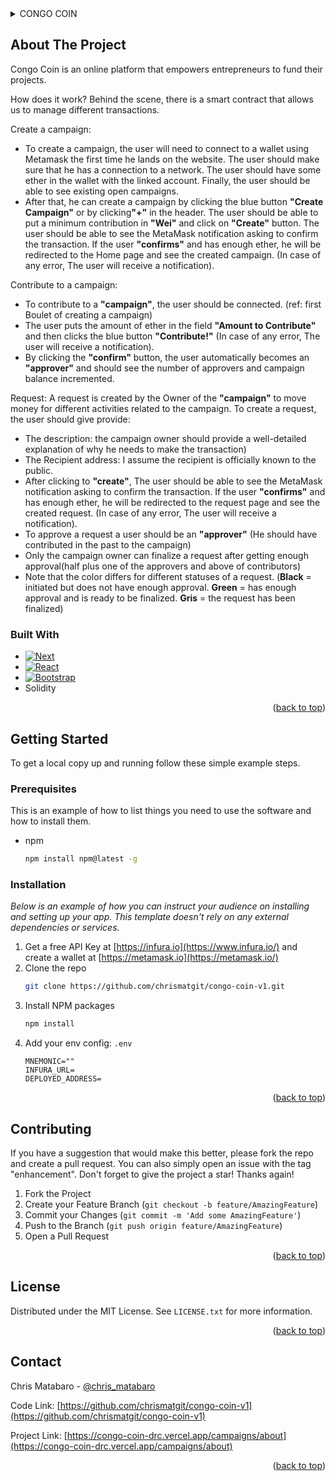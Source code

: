 <!-- TABLE OF CONTENTS -->
<details>
  <summary>CONGO COIN</summary>
  <ol>
    <li>
      <a href="#about-the-project">About The Project</a>
      <ul>
        <li><a href="#built-with">Built With</a></li>
      </ul>
    </li>
    <li>
      <a href="#getting-started">Getting Started</a>
      <ul>
        <li><a href="#prerequisites">Prerequisites</a></li>
        <li><a href="#installation">Installation</a></li>
      </ul>
    </li>
    <li><a href="#usage">Usage</a></li>
    <li><a href="#roadmap">Roadmap</a></li>
    <li><a href="#contributing">Contributing</a></li>
    <li><a href="#license">License</a></li>
    <li><a href="#contact">Contact</a></li>
    <li><a href="#acknowledgments">Acknowledgments</a></li>
  </ol>
</details>

<!-- ABOUT THE PROJECT -->

## About The Project

Congo Coin is an online platform that empowers entrepreneurs to fund their projects.

How does it work? Behind the scene, there is a smart contract that allows us to manage different transactions.

Create a campaign:

- To create a campaign, the user will need to connect to a wallet using Metamask the first time he lands on the website. The user should make sure that he has a connection to a network. The user should have some ether in the wallet with the linked account. Finally, the user should be able to see existing open campaigns.
- After that, he can create a campaign by clicking the blue button <b>"Create Campaign"</b> or by clicking<b>"+"</b> in the header. The user should be able to put a minimum contribution in <b>"Wei"</b> and click on <b>"Create"</b> button. The user should be able to see the MetaMask notification asking to confirm the transaction. If the user <b>"confirms"</b> and has enough ether, he will be redirected to the Home page and see the created campaign. (In case of any error, The user will receive a notification).

Contribute to a campaign:

- To contribute to a <b>"campaign"</b>, the user should be connected. (ref: first Boulet of creating a campaign)
- The user puts the amount of ether in the field <b>"Amount to Contribute"</b> and then clicks the blue button <b>"Contribute!"</b> (In case of any error, The user will receive a notification).
- By clicking the <b>"confirm"</b> button, the user automatically becomes an <b>"approver"</b> and should see the number of approvers and campaign balance incremented.

Request:
A request is created by the Owner of the <b>"campaign"</b> to move money for different activities related to the campaign. To create a request, the user should give provide:

- The description: the campaign owner should provide a well-detailed explanation of why he needs to make the transaction)
- The Recipient address: I assume the recipient is officially known to the public.
- After clicking to <b>"create"</b>, The user should be able to see the MetaMask notification asking to confirm the transaction. If the user <b>"confirms"</b> and has enough ether, he will be redirected to the request page and see the created request. (In case of any error, The user will receive a notification).
- To approve a request a user should be an <b>"approver"</b> (He should have contributed in the past to the campaign)
- Only the campaign owner can finalize a request after getting enough approval(half plus one of the approvers and above of contributors)
- Note that the color differs for different statuses of a request. (<b>Black</b> = initiated but does not have enough approval.
  <b>Green</b> = has enough approval and is ready to be finalized. <b>Gris</b> = the request has been finalized)

### Built With

- [![Next][next.js]][next-url]
- [![React][react.js]][react-url]
- [![Bootstrap][bootstrap.com]][bootstrap-url]
- Solidity

<p align="right">(<a href="#readme-top">back to top</a>)</p>

<!-- GETTING STARTED -->

## Getting Started

To get a local copy up and running follow these simple example steps.

### Prerequisites

This is an example of how to list things you need to use the software and how to install them.

- npm
  ```sh
  npm install npm@latest -g
  ```

### Installation

_Below is an example of how you can instruct your audience on installing and setting up your app. This template doesn't rely on any external dependencies or services._

1. Get a free API Key at [https://infura.io](https://www.infura.io/) and create a wallet at [https://metamask.io](https://metamask.io/)
2. Clone the repo
   ```sh
   git clone https://github.com/chrismatgit/congo-coin-v1.git
   ```
3. Install NPM packages
   ```sh
   npm install
   ```
4. Add your env config: `.env`
   ```
   MNEMONIC=""
   INFURA_URL=
   DEPLOYED_ADDRESS=
   ```

<p align="right">(<a href="#readme-top">back to top</a>)</p>

<!-- CONTRIBUTING -->

## Contributing

If you have a suggestion that would make this better, please fork the repo and create a pull request. You can also simply open an issue with the tag "enhancement".
Don't forget to give the project a star! Thanks again!

1. Fork the Project
2. Create your Feature Branch (`git checkout -b feature/AmazingFeature`)
3. Commit your Changes (`git commit -m 'Add some AmazingFeature'`)
4. Push to the Branch (`git push origin feature/AmazingFeature`)
5. Open a Pull Request

<p align="right">(<a href="#readme-top">back to top</a>)</p>

<!-- LICENSE -->

## License

Distributed under the MIT License. See `LICENSE.txt` for more information.

<p align="right">(<a href="#readme-top">back to top</a>)</p>

<!-- CONTACT -->

## Contact

Chris Matabaro - [@chris_matabaro](https://twitter.com/chris_matabaro)

Code Link: [https://github.com/chrismatgit/congo-coin-v1](https://github.com/chrismatgit/congo-coin-v1)

Project Link: [https://congo-coin-drc.vercel.app/campaigns/about](https://congo-coin-drc.vercel.app/campaigns/about)

<p align="right">(<a href="#readme-top">back to top</a>)</p>

<!-- MARKDOWN LINKS & IMAGES -->

[linkedin-url]: https://linkedin.com/in/chris-matabaro
[next.js]: https://img.shields.io/badge/next.js-000000?style=for-the-badge&logo=nextdotjs&logoColor=white
[next-url]: https://nextjs.org/
[react.js]: https://img.shields.io/badge/React-20232A?style=for-the-badge&logo=react&logoColor=61DAFB
[react-url]: https://reactjs.org/
[bootstrap.com]: https://img.shields.io/badge/Bootstrap-563D7C?style=for-the-badge&logo=bootstrap&logoColor=white
[bootstrap-url]: https://getbootstrap.com
